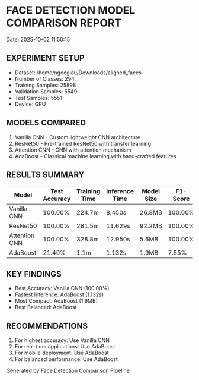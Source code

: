 # FACE DETECTION MODEL COMPARISON REPORT
Date: 2025-10-02 11:50:15

## EXPERIMENT SETUP
- Dataset: /home/ngocgiau/Downloads/aligned_faces
- Number of Classes: 294
- Training Samples: 25898
- Validation Samples: 5549
- Test Samples: 5551
- Device: GPU

## MODELS COMPARED
1. Vanilla CNN - Custom lightweight CNN architecture
2. ResNet50 - Pre-trained ResNet50 with transfer learning
3. Attention CNN - CNN with attention mechanism
4. AdaBoost - Classical machine learning with hand-crafted features

## RESULTS SUMMARY

| Model | Test Accuracy | Training Time | Inference Time | Model Size | F1-Score |
|-------|---------------|---------------|----------------|------------|----------|
| Vanilla CNN | 100.00% | 224.7m | 8.450s | 26.8MB | 100.00% |
| ResNet50 | 100.00% | 281.5m | 11.629s | 92.2MB | 100.00% |
| Attention CNN | 100.00% | 328.8m | 12.950s | 5.6MB | 100.00% |
| AdaBoost | 21.40% | 1.1m | 1.132s | 1.9MB | 7.55% |


## KEY FINDINGS
- Best Accuracy: Vanilla CNN (100.00%)
- Fastest Inference: AdaBoost (1.132s)
- Most Compact: AdaBoost (1.9MB)
- Best Balanced: AdaBoost

## RECOMMENDATIONS
1. For highest accuracy: Use Vanilla CNN
2. For real-time applications: Use AdaBoost
3. For mobile deployment: Use AdaBoost
4. For balanced performance: Use AdaBoost

Generated by Face Detection Comparison Pipeline

